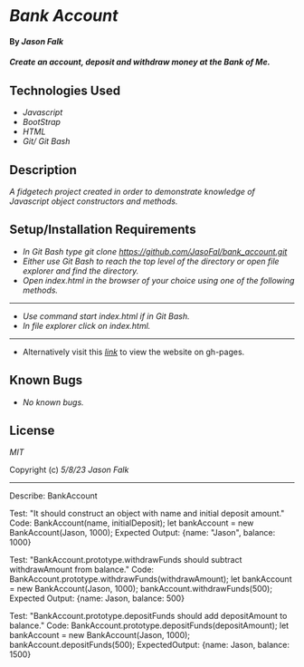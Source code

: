 # _Bank Account_

#### By _**Jason Falk**_

#### _Create an account, deposit and withdraw money at the Bank of Me._

## Technologies Used

* _Javascript_
* _BootStrap_
* _HTML_
* _Git/ Git Bash_

## Description

_A fidgetech project created in order to demonstrate knowledge of Javascript object constructors and methods._

## Setup/Installation Requirements

* _In Git Bash type git clone https://github.com/JasoFal/bank_account.git_
* _Either use Git Bash to reach the top level of the directory or open file explorer and find the directory._
* _Open index.html in the browser of your choice using one of the following methods._
------
* _Use command start index.html if in Git Bash._
* _In file explorer click on index.html._
------
* Alternatively visit this *[link](https://jasofal.github.io/bank_account/)* to view the website on gh-pages.

## Known Bugs

* _No known bugs._

## License

_MIT_

Copyright (c) _5/8/23_ _Jason Falk_

-----------------------------

<!-- Tests -->

Describe: BankAccount

Test: "It should construct an object with name and initial deposit amount."
Code:
BankAccount(name, initialDeposit);
let bankAccount = new BankAccount(Jason, 1000);
Expected Output: {name: "Jason", balance: 1000}

Test: "BankAccount.prototype.withdrawFunds should subtract withdrawAmount from balance."
Code:
BankAccount.prototype.withdrawFunds(withdrawAmount);
let bankAccount = new BankAccount(Jason, 1000);
bankAccount.withdrawFunds(500);
Expected Output: {name: Jason, balance: 500}

Test: "BankAccount.prototype.depositFunds should add depositAmount to balance."
Code:
BankAccount.prototype.depositFunds(depositAmount);
let bankAccount = new BankAccount(Jason, 1000);
bankAccount.depositFunds(500);
ExpectedOutput: {name: Jason, balance: 1500}
